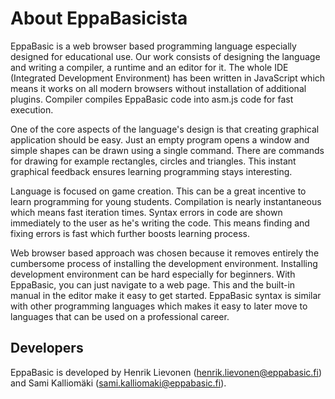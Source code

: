About EppaBasicista
====================
EppaBasic is a web browser based programming language especially designed for
educational use. Our work consists of designing the language and writing a
compiler, a runtime and an editor for it. The whole IDE (Integrated Development
Environment) has been written in JavaScript which means it works on all modern
browsers without installation of additional plugins. Compiler compiles
EppaBasic code into asm.js code for fast execution.

One of the core aspects of the language's design is that creating graphical
application should be easy. Just an empty program opens a window and simple
shapes can be drawn using a single command. There are commands for drawing for
example rectangles, circles and triangles. This instant graphical feedback
ensures learning programming stays interesting.

Language is focused on game creation. This can be a great incentive to learn
programming for young students. Compilation is nearly instantaneous which means
fast iteration times. Syntax errors in code are shown immediately to the user as
he's writing the code. This means finding and fixing errors is fast which
further boosts learning process.

Web browser based approach was chosen because it removes entirely the cumbersome
process of installing the development environment. Installing development
environment can be hard especially for beginners. With EppaBasic, you can just
navigate to a web page. This and the built-in manual in the editor make it easy
to get started. EppaBasic syntax is similar with other programming languages
which makes it easy to later move to languages that can be used on a
professional career.

Developers
----------
EppaBasic is developed by Henrik Lievonen (henrik.lievonen@eppabasic.fi) and
Sami Kalliomäki (sami.kalliomaki@eppabasic.fi).
